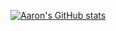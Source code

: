 [![Aaron's GitHub stats](https://github-readme-stats-two-zeta-46.vercel.app/api?username=aaronmboyd)](https://github.com/aaronmboyd/github-readme-stats)
